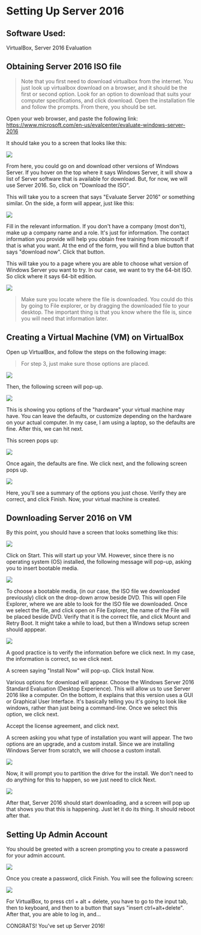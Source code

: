 # Setting Up Server 2016

## Software Used:
VirtualBox, Server 2016 Evaluation

## Obtaining Server 2016 ISO file

> Note that you first need to download virtualbox from the internet. You just look up virtualbox download on a browser, and it should be the first or second option. Look for an option to download that suits your computer specifications, and click download. Open the installation file and follow the prompts. From there, you should be set.

Open your web browser, and paste the following link: https://www.microsoft.com/en-us/evalcenter/evaluate-windows-server-2016

It should take you to a screen that looks like this:

<img src="https://i.ibb.co/c3LrT04/1-Microsoft-Eval-Center.png">

From here, you could go on and download other versions of Windows Server. If you hover on the top where it says Windows Server, it will show a list of Server software that is available for download. But, for now, we will use Server 2016. So, click on "Download the ISO".

This will take you to a screen that says "Evaluate Server 2016" or something similar. On the side, a form will appear, just like this:

<img src="https://i.ibb.co/5jkRTcd/2-Register-for-your-free-trial-today.png">

Fill in the relevant information. If you don't have a company (most don't), make up a company name and a role. It's just for information. The contact information you provide will help you obtain free training from microsoft if that is what you want. At the end of the form, you will find a blue button that says "download now". Click that button.

This will take you to a page where you are able to choose what version of Windows Server you want to try. In our case, we want to try the 64-bit ISO. So click where it says 64-bit edition.

<img src="https://i.ibb.co/wJvgT7v/4-Download-64-bit.png">

> Make sure you locate where the file is downloaded. You could do this by going to File explorer, or by dragging the downloaded file to your desktop. The important thing is that you know where the file is, since you will need that information later.

## Creating a Virtual Machine (VM) on VirtualBox

Open up VirtualBox, and follow the steps on the following image:

> For step 3, just make sure those options are placed.

<img src="https://i.ibb.co/j8mh2LX/5-CVE-New-Virtual-Machine.png">

Then, the following screen will pop-up.

<img src="https://i.ibb.co/cJ5yQP4/6-Choosing-hardware.png">

This is showing you options of the "hardware" your virtual machine may have. You can leave the defaults, or customize depending on the hardware on your actual computer. In my case, I am using a laptop, so the defaults are fine. After this, we can hit next. 

This screen pops up:

<img src="https://i.ibb.co/p4cnqNK/7-Virtual-Hard-Disk.png">

Once again, the defaults are fine. We click next, and the following screen pops up.

<img src="https://i.ibb.co/RcQRVTG/8-Summary.png">

Here, you'll see a summary of the options you just chose. Verify they are correct, and click Finish. Now, your virtual machine is created. 


## Downloading Server 2016 on VM
By this point, you should have a screen that looks something like this:

<img src="https://i.ibb.co/vxZbVgJ/9-Start.png">

Click on Start. This will start up your VM. However, since there is no operating system (OS) installed, the following message will pop-up, asking you to insert bootable media. 

<img src="https://i.ibb.co/swN9YPD/10-Decide-boot-order.png">

To choose a bootable media, (in our case, the ISO file we downloaded previously) click on the drop-down arrow beside DVD. This will open File Explorer, where we are able to look for the ISO file we downloaded. Once we select the file, and click open on File Explorer, the name of the File will be placed beside DVD. Verify that it is the correct file, and click Mount and Retry Boot. It might take a while to load, but then a Windows setup screen should apppear. 

<img src="https://i.ibb.co/LgfpPNn/13-Windows-setup.png">

A good practice is to verify the information before we click next. In my case, the information is correct, so we click next. 

A screen saying "Install Now" will pop-up. Click Install Now. 

Various options for download will appear. Choose the Windows Server 2016 Standard Evaluation (Desktop Experience). This will allow us to use Server 2016 like a computer. On the bottom, it explains that this version uses a GUI or Graphical User Interface. It's basically telling you it's going to look like windows, rather than just being a command-line. Once we select this option, we click next.  

Accept the license agreement, and click next. 

A screen asking you what type of installation you want will appear. The two options are an upgrade, and a custom install. Since we are installing Windows Server from scratch, we will choose a custom install. 

<img src="https://i.ibb.co/0ZtTFHM/17-Custom-install.png">

Now, it will prompt you to partition the drive for the install. We don't need to do anything for this to happen, so we just need to click Next. 

<img src="https://i.ibb.co/5rN1ngC/18-Partition.png">

After that, Server 2016 should start downloading, and a screen will pop up that shows you that this is happening. Just let it do its thing. It should reboot after that. 

## Setting Up Admin Account
You should be greeted with a screen prompting you to create a password for your admin account.

<img src="https://i.ibb.co/rb8nhqK/20-Setting-up-password.png">

Once you create a password, click Finish. You will see the following screen:

<img src="https://i.ibb.co/X39649t/21-control-alt-delete.png">

For VirtualBox, to press ctrl + alt + delete, you have to go to the input tab, then to keyboard, and then to a button that says "insert ctrl+alt+delete". After that, you are able to log in, and...

CONGRATS! You've set up Server 2016!
